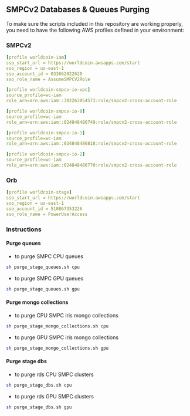 ## SMPCv2 Databases & Queues Purging

To make sure the scripts included in this repository are working properly, you need to have the following AWS profiles defined in your environment:

### SMPCv2
```yaml
[profile worldcoin-iam]
sso_start_url = https://worldcoin.awsapps.com/start
sso_region = us-east-1
sso_account_id = 033662022620
sso_role_name = AssumeSMPCV2Role

[profile worldcoin-smpcv-io-vpc]
source_profile=wc-iam
role_arn=arn:aws:iam::302263054573:role/smpcv2-cross-account-role

[profile worldcoin-smpcv-io-0]
source_profile=wc-iam
role_arn=arn:aws:iam::024848486749:role/smpcv2-cross-account-role

[profile worldcoin-smpcv-io-1]
source_profile=wc-iam
role_arn=arn:aws:iam::024848486818:role/smpcv2-cross-account-role

[profile worldcoin-smpcv-io-2]
source_profile=wc-iam
role_arn=arn:aws:iam::024848486770:role/smpcv2-cross-account-role
```

### Orb
```yaml
[profile worldcoin-stage]
sso_start_url = https://worldcoin.awsapps.com/start
sso_region = us-east-1
sso_account_id = 510867353226
sso_role_name = PowerUserAccess
```

### Instructions
#### Purge queues
* to purge SMPC CPU queues
```bash
sh purge_stage_queues.sh cpu
```
* to purge SMPC GPU queues
```bash
sh purge_stage_queues.sh gpu
```
#### Purge mongo collections
* to purge CPU SMPC iris mongo collections
```bash
sh purge_stage_mongo_collections.sh cpu
```
* to purge GPU SMPC iris mongo collections
```bash
sh purge_stage_mongo_collections.sh gpu
```
#### Purge stage dbs
* to purge rds CPU SMPC clusters
```bash
sh purge_stage_dbs.sh cpu
```
* to purge rds GPU SMPC clusters
```bash
sh purge_stage_dbs.sh gpu
```
